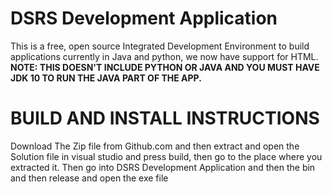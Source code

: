# DSRS Development Application

This is a free, open source Integrated Development Environment to build applications currently in Java and python, we now have support for HTML. <b><br>NOTE: THIS DOESN'T INCLUDE PYTHON OR JAVA AND YOU MUST HAVE JDK 10 TO RUN THE JAVA PART OF THE APP.</b>

# BUILD AND INSTALL INSTRUCTIONS
Download The Zip file from Github.com and then extract and open the Solution file in visual studio and press build, then go to the place where you extracted it. Then go into DSRS Development Application and then the bin and then release and open the exe file